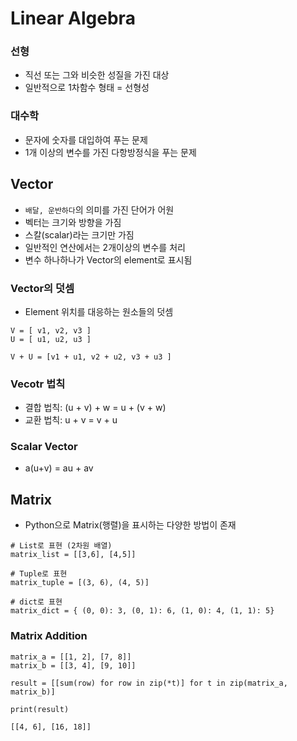 # Linear Algebra

### 선형
* 직선 또는 그와 비슷한 성질을 가진 대상
* 일반적으로 1차함수 형태 = 선형성

### 대수학
* 문자에 숫자를 대입하여 푸는 문제
* 1개 이상의 변수를 가진 다항방정식을 푸는 문제

## Vector
* `배달, 운반하다`의 의미를 가진 단어가 어원
* 벡터는 크기와 방향을 가짐
* 스칼(scalar)라는 크기만 가짐
* 일반적인 연산에서는 2개이상의 변수를 처리
* 변수 하나하나가 Vector의 element로 표시됨

### Vector의 덧셈
* Element 위치를 대응하는 원소들의 덧셈
```
V = [ v1, v2, v3 ]
U = [ u1, u2, u3 ]

V + U = [v1 + u1, v2 + u2, v3 + u3 ] 
```

### Vecotr 법칙
* 결합 법칙: (u + v) + w = u + (v + w)
* 교환 법칙: u + v = v + u

### Scalar Vector
* a(u+v) = au + av


## Matrix
* Python으로 Matrix(행렬)을 표시하는 다양한 방법이 존재

```
# List로 표현 (2차원 배열)
matrix_list = [[3,6], [4,5]]

# Tuple로 표현
matrix_tuple = [(3, 6), (4, 5)]

# dict로 표현
matrix_dict = { (0, 0): 3, (0, 1): 6, (1, 0): 4, (1, 1): 5}
```

### Matrix Addition
```
matrix_a = [[1, 2], [7, 8]]
matrix_b = [[3, 4], [9, 10]]

result = [[sum(row) for row in zip(*t)] for t in zip(matrix_a, matrix_b)]

print(result)

[[4, 6], [16, 18]]
```

